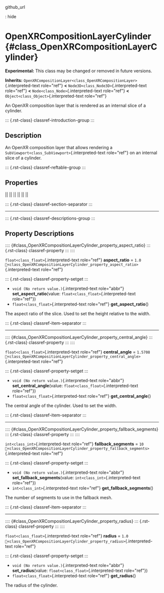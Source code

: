github_url

:   hide

# OpenXRCompositionLayerCylinder {#class_OpenXRCompositionLayerCylinder}

**Experimental:** This class may be changed or removed in future
versions.

**Inherits:**
`OpenXRCompositionLayer<class_OpenXRCompositionLayer>`{.interpreted-text
role="ref"} **\<** `Node3D<class_Node3D>`{.interpreted-text role="ref"}
**\<** `Node<class_Node>`{.interpreted-text role="ref"} **\<**
`Object<class_Object>`{.interpreted-text role="ref"}

An OpenXR composition layer that is rendered as an internal slice of a
cylinder.

::: {.rst-class}
classref-introduction-group
:::

## Description

An OpenXR composition layer that allows rendering a
`SubViewport<class_SubViewport>`{.interpreted-text role="ref"} on an
internal slice of a cylinder.

::: {.rst-class}
classref-reftable-group
:::

## Properties

||
||
||
||
||
||

::: {.rst-class}
classref-section-separator
:::

------------------------------------------------------------------------

::: {.rst-class}
classref-descriptions-group
:::

## Property Descriptions

:::: {#class_OpenXRCompositionLayerCylinder_property_aspect_ratio}
::: {.rst-class}
classref-property
:::
::::

`float<class_float>`{.interpreted-text role="ref"} **aspect_ratio** =
`1.0`
`🔗<class_OpenXRCompositionLayerCylinder_property_aspect_ratio>`{.interpreted-text
role="ref"}

::: {.rst-class}
classref-property-setget
:::

- `void (No return value.)`{.interpreted-text role="abbr"}
  **set_aspect_ratio**(value: `float<class_float>`{.interpreted-text
  role="ref"})
- `float<class_float>`{.interpreted-text role="ref"}
  **get_aspect_ratio**()

The aspect ratio of the slice. Used to set the height relative to the
width.

::: {.rst-class}
classref-item-separator
:::

------------------------------------------------------------------------

:::: {#class_OpenXRCompositionLayerCylinder_property_central_angle}
::: {.rst-class}
classref-property
:::
::::

`float<class_float>`{.interpreted-text role="ref"} **central_angle** =
`1.5708`
`🔗<class_OpenXRCompositionLayerCylinder_property_central_angle>`{.interpreted-text
role="ref"}

::: {.rst-class}
classref-property-setget
:::

- `void (No return value.)`{.interpreted-text role="abbr"}
  **set_central_angle**(value: `float<class_float>`{.interpreted-text
  role="ref"})
- `float<class_float>`{.interpreted-text role="ref"}
  **get_central_angle**()

The central angle of the cylinder. Used to set the width.

::: {.rst-class}
classref-item-separator
:::

------------------------------------------------------------------------

:::: {#class_OpenXRCompositionLayerCylinder_property_fallback_segments}
::: {.rst-class}
classref-property
:::
::::

`int<class_int>`{.interpreted-text role="ref"} **fallback_segments** =
`10`
`🔗<class_OpenXRCompositionLayerCylinder_property_fallback_segments>`{.interpreted-text
role="ref"}

::: {.rst-class}
classref-property-setget
:::

- `void (No return value.)`{.interpreted-text role="abbr"}
  **set_fallback_segments**(value: `int<class_int>`{.interpreted-text
  role="ref"})
- `int<class_int>`{.interpreted-text role="ref"}
  **get_fallback_segments**()

The number of segments to use in the fallback mesh.

::: {.rst-class}
classref-item-separator
:::

------------------------------------------------------------------------

:::: {#class_OpenXRCompositionLayerCylinder_property_radius}
::: {.rst-class}
classref-property
:::
::::

`float<class_float>`{.interpreted-text role="ref"} **radius** = `1.0`
`🔗<class_OpenXRCompositionLayerCylinder_property_radius>`{.interpreted-text
role="ref"}

::: {.rst-class}
classref-property-setget
:::

- `void (No return value.)`{.interpreted-text role="abbr"}
  **set_radius**(value: `float<class_float>`{.interpreted-text
  role="ref"})
- `float<class_float>`{.interpreted-text role="ref"} **get_radius**()

The radius of the cylinder.
